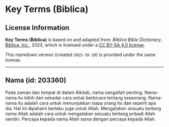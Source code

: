 # Key Terms (Biblica)

## License Information

**Key Terms (Biblica)** is based on and adapted from: _Biblica Bible Dictionary_, [Biblica, Inc.](https://www.biblica.com/), 2023, which is licensed under a [CC BY-SA 4.0 license](https://creativecommons.org/licenses/by-sa/4.0/legalcode.en).

This markdown version (created `2025-10-20`) is provided under the same license.



--------------------------------

## Nama (id: 203360)

Pada zaman dan tempat di dalam Alkitab, nama sangatlah penting. Nama\-nama itu lebih dari sekadar cara untuk berbicara tentang seseorang. Nama\-nama itu adalah cara untuk menunjukkan siapa orang itu dan seperti apa dia. Hal ini dipahami berlaku juga untuk Allah. Mengatakan sesuatu tentang nama Allah adalah cara untuk mengatakan sesuatu tentang pribadi Allah sendiri. Percaya kepada nama Allah sama dengan percaya kepada Allah.


